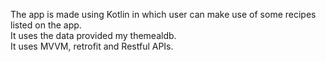 The app is made using Kotlin in which user can make use of some recipes listed on the app. 
<br>
It uses the data provided my themealdb.
<br>
It uses MVVM, retrofit and Restful APIs.